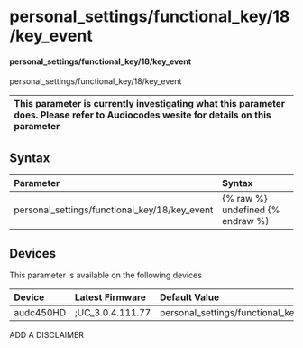 ﻿---
description: personal_settings/functional_key/18/key_event
search: false
---

# personal_settings/functional_key/18/key_event

#### personal_settings/functional_key/18/key_event

personal_settings/functional_key/18/key_event


| This parameter is currently investigating what this parameter does. Please refer to Audiocodes wesite for details on this parameter | 
| :--- |

## Syntax
| Parameter | Syntax |
| :--- | :--- |
|personal_settings/functional_key/18/key_event | {% raw %} undefined {% endraw %}|

## Devices
This parameter is available on the following devices

| Device | Latest Firmware | Default Value |
|:---|:---|:---|
| audc450HD | ;UC_3.0.4.111.77 | personal_settings/functional_key/18/key_event=CALENDAR 

ADD A DISCLAIMER
